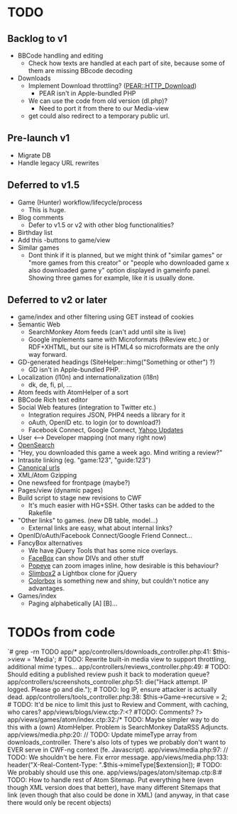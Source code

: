 # TODO

## Backlog to v1

* BBCode handling and editing
  * Check how texts are handled at each part of site, because some of them are missing BBcode decoding
* Downloads 
  * Implement Download throttling? ([PEAR::HTTP_Download](http://pear.php.net/package/HTTP_Download/))
    * PEAR isn't in Apple-bundled PHP
  * We can use the code from old version (dl.php)?
    * Need to port it from there to our Media-view
  * get could also redirect to a temporary public url.
  

## Pre-launch v1

* Migrate DB
* Handle legacy URL rewrites

## Deferred to v1.5

* Game (Hunter) workflow/lifecycle/process
  * This is huge.
* Blog comments
  * Defer to v1.5 or v2 with other blog functionalities?
* Birthday list
* Add this -buttons to game/view
* Similar games
  * Dont think if it is planned, but we might think of "similar games" or "more games from this creator" or "people who downloaded game x also downloaded game y" option displayed in gameinfo panel. Showing three games for example, like it is usually done.

## Deferred to v2 or later

* game/index and other filtering using GET instead of cookies
* Semantic Web
  * SearchMonkey Atom feeds (can't add until site is live)
  * Google implements same with Microformats (hReview etc.) or RDF+XHTML, but our site
    is HTML4 so microformats are the only way forward.
* GD-generated headings (SiteHelper::himg("Something or other") ?)
  * GD isn't in Apple-bundled PHP.
* Localization (l10n) and internationalization (i18n)
  * dk, de, fi, pl, …
* Atom feeds with AtomHelper of a sort
* BBCode Rich text editor
* Social Web features (integration to Twitter etc.)
  * Integration requires JSON, PHP4 needs a library for it
  * oAuth, OpenID etc. to login (or to download?)
  * Facebook Connect, Google Connect, [Yahoo Updates](http://developer.yahoo.com/social/updates/)
* User <--> Developer mapping (not many right now)
* [OpenSearch](http://www.opensearch.org/)
* "Hey, you downloaded this game a week ago. Mind writing a review?"
* Intrasite linking (eg. "game:123", "guide:123")
* [Canonical urls](http://googlewebmastercentral.blogspot.com/2009/02/specify-your-canonical.html)
* XML/Atom Gzipping
* One newsfeed for frontpage (maybe?)
* Pages/view (dynamic pages)
* Build script to stage new revisions to CWF
  * It's much easier with HG+SSH. Other tasks can be added to the Rakefile
* "Other links" to games. (new DB table, model...)
  * External links are easy, what about internal links?
* OpenID/oAuth/Facebook Connect/Google Friend Connect...
* FancyBox alternatives
  * We have jQuery Tools that has some nice overlays.
  * [FaceBox](http://www.dynamicdrive.com/dynamicindex4/facebox/index.htm) can show DIVs and other stuff
  * [Popeye](http://herr-schuessler.de/blog/jquerypopeye-an-inline-lightbox-alternative/) can zoom images inline, how desirable is this behaviour?
  * [Slimbox2](http://www.digitalia.be/software/slimbox2) a Lightbox clone for jQuery
  * [Colorbox](http://colorpowered.com/colorbox/) is something new and shiny, but couldn't notice any advantages.
* Games/index
  * Paging alphabetically [A] [B]...
    
# TODOs from code

`# grep -rn TODO app/*
app/controllers/downloads_controller.php:41:			$this->view = 'Media'; # TODO: Rewrite built-in media view to support throttling, additional mime types...
app/controllers/reviews_controller.php:49:					# TODO: Should editing a published review push it back to moderation queue?
app/controllers/screenshots_controller.php:51:				die("Hack attempt. IP logged. Please go and die."); # TODO: log IP, ensure attacker is actually dead.
app/controllers/tools_controller.php:38:		$this->Game->recursive = 2; # TODO: It'd be nice to limit this just to Review and Comment, with caching, who cares?
app/views/blogs/view.ctp:7:<? #TODO: Comments? ?>
app/views/games/atom/index.ctp:32:/* TODO: Maybe simpler way to do this with a (own) AtomHelper. Problem is SearchMonkey DataRSS Adjuncts.  
app/views/media.php:20:	// TODO: Update mimeType array from downloads_controller. There's also lots of types we probably don't want to EVER serve in CWF-ng context (fe. Javascript).
app/views/media.php:97:			// TODO: We shouldn't be here. Fix error message.
app/views/media.php:133:				header("X-Real-Content-Type: ".$this->mimeType[$extension]); # TODO: We probably should use this one.
app/views/pages/atom/sitemap.ctp:8:# TODO: How to handle rest of Atom Sitemap. Put everything here (even though XML version does that better), have many different Sitemaps that link (even though that also could be done in XML) (and anyway, in that case there would only be recent objects)

